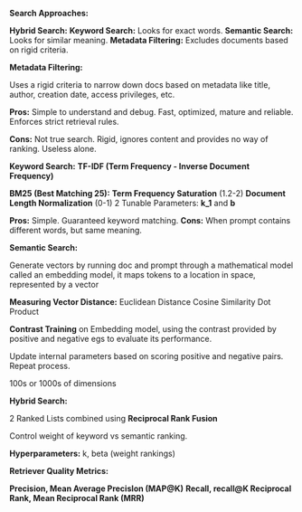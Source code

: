 
**Search Approaches:**

**Hybrid Search:**
**Keyword Search:** Looks for exact words.
**Semantic Search:** Looks for similar meaning.
**Metadata Filtering:** Excludes documents based on rigid criteria.

**Metadata Filtering:**

Uses  a rigid criteria to narrow down docs based on metadata like title, author, creation date, access privileges, etc.

**Pros:**
Simple to understand and debug.
Fast, optimized, mature and reliable.
Enforces strict retrieval rules.

**Cons:**
Not true search.
Rigid, ignores content and provides no way of ranking.
Useless alone.

**Keyword Search:**
**TF-IDF (Term Frequency - Inverse Document Frequency)**

**BM25 (Best Matching 25):**
**Term Frequency Saturation** (1.2-2)
**Document Length Normalization** (0-1)
2 Tunable Parameters: **k_1** and **b**

**Pros:**
Simple.
Guaranteed keyword matching.
**Cons:**
When prompt contains different words, but same meaning.

**Semantic Search:**

Generate vectors by running doc and prompt through a mathematical model called an embedding model, it maps tokens to a location in space, represented by a vector

**Measuring Vector Distance:**
Euclidean Distance
Cosine Similarity
Dot Product

**Contrast Training** on Embedding model, using the contrast provided by positive and negative egs to evaluate its performance.

Update internal parameters based on scoring positive and negative pairs.
Repeat process.

100s or 1000s of dimensions

**Hybrid Search:**

2 Ranked Lists combined using **Reciprocal Rank Fusion**

Control weight of keyword vs semantic ranking.

**Hyperparameters:** k, beta (weight rankings)

**Retriever Quality Metrics:**

**Precision, Mean Average PrecisIon (MAP@K)** 
**Recall, recall@K
Reciprocal Rank, Mean Reciprocal Rank (MRR)** 